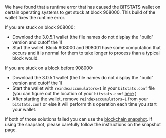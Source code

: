 We have found that a runtime error that has caused the BITSTATS wallet on certain operating systems to get stuck at block 908000. This build of the wallet fixes the runtime error.

If you are stuck on block 908000:
- Download the 3.0.5.1 wallet (the file names do not display the "build" version and cutoff the 1)
- Start the wallet. Block 908000 and 908001 have some computation that occurs and it is normal for them to take longer to process than a typical block would.

If you are stuck on a block before 908000:
- Download the 3.0.5.1 wallet (the file names do not display the "build" version and cutoff the 1)
- Start the wallet with `reindexaccumulators=1` in your `bitstats.conf` file (you can figure out the location of your `bitstats.conf` [here](https://bitstats.freshdesk.com/support/solutions/articles/30000004664-where-are-my-wallet-dat-blockchain-and-configuration-conf-files-located-) )
- After starting the wallet, remove `reindexaccumulators=1` from your `bitstats.conf` or else it will perform this operation each time you start your wallet.

If both of those solutions failed you can use the [blockchain snapshot](http://178.254.23.111/~pub/BITSTATS/Daily-Snapshots-Html/BITSTATS-Daily-Snapshots.html). If using the snapshot, please carefully follow the instructions on the snapshot page.